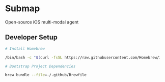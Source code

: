 # Submap

Open-source iOS multi-modal agent

## Developer Setup

```sh
# Install Homebrew

/bin/bash -c "$(curl -fsSL https://raw.githubusercontent.com/Homebrew/install/HEAD/install.sh)"

# Bootstrap Project Dependencies

brew bundle --file=./.github/Brewfile
```